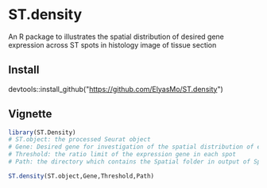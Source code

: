 # ST.density
An R package to illustrates the spatial distribution of desired gene expression across ST spots in histology image of tissue section

## Install
devtools::install_github("https://github.com/ElyasMo/ST.density")

## Vignette

```r
library(ST.Density)
# ST.object: the processed Seurat object
# Gene: Desired gene for investigation of the spatial distribution of expression
# Threshold: the ratio limit of the expression gene in each spot
# Path: the directory which contains the Spatial folder in output of SpaceRanger

ST.density(ST.object,Gene,Threshold,Path)
```
